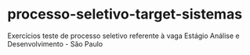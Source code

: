 # processo-seletivo-target-sistemas
Exercícios teste de processo seletivo referente à vaga Estágio Análise e Desenvolvimento - São Paulo

